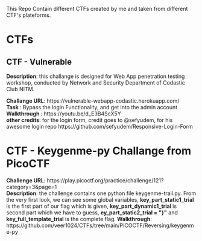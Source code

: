 This Repo Contain different CTFs created by me and taken from different CTF's plateforms.
<h1><centre>CTFs</centre></h1>

<h2> CTF - Vulnerable </h2>
<p><b>Description</b>: this challange is designed for Web App penetration testing workshop, conducted by Network and Security Department of Codastic Club NITM. </p>
<b>Challange URL</b>: https://vulnerable-webapp-codastic.herokuapp.com/<br>
<b> Task </b>: Bypass the login Functionality, and get into the admin account<br>
<b> Walkthrough </b>: https://youtu.be/d_E3B4ScX5Y <br> 
<b>other credits</b>: for the login form, credit goes to @sefyudem, for his awesome login repo https://github.com/sefyudem/Responsive-Login-Form <br>

<h1><b>CTF - Keygenme-py</b> Challange from PicoCTF</h1>
<b>Challenge URL</b>: https://play.picoctf.org/practice/challenge/121?category=3&page=1 <br>
<b>Description</b>: the challenge contains one python file keygenme-trail.py. 
From the very first look, we can see some global variables, <b>key_part_static1_trial</b> is the first part of our flag which is given, <b> key_part_dynamic1_trial
</b> is second part which we have to guess, <b>ey_part_static2_trial = "}"</b> and <b>key_full_template_trial</b> is the complete flag.
<b>Walkthrough</b>: https://github.com/veer1024/CTFs/tree/main/PICOCTF/Reversing/keygenme-py
